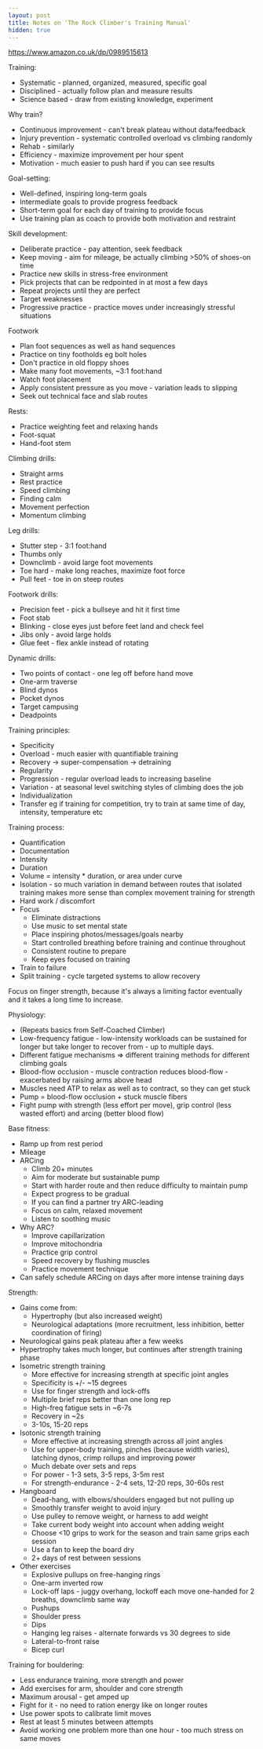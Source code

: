 ```yaml
---
layout: post
title: Notes on 'The Rock Climber's Training Manual'
hidden: true
---
```


<https://www.amazon.co.uk/dp/0989515613>

Training:

* Systematic - planned, organized, measured, specific goal
* Disciplined - actually follow plan and measure results
* Science based - draw from existing knowledge, experiment

Why train?

* Continuous improvement - can't break plateau without data/feedback
* Injury prevention - systematic controlled overload vs climbing randomly
* Rehab - similarly 
* Efficiency - maximize improvement per hour spent
* Motivation - much easier to push hard if you can see results

Goal-setting:

* Well-defined, inspiring long-term goals
* Intermediate goals to provide progress feedback
* Short-term goal for each day of training to provide focus
* Use training plan as coach to provide both motivation and restraint

Skill development:

* Deliberate practice - pay attention, seek feedback
* Keep moving - aim for mileage, be actually climbing >50% of shoes-on time
* Practice new skills in stress-free environment
* Pick projects that can be redpointed in at most a few days
* Repeat projects until they are perfect
* Target weaknesses
* Progressive practice - practice moves under increasingly stressful situations

Footwork

* Plan foot sequences as well as hand sequences
* Practice on tiny footholds eg bolt holes
* Don't practice in old floppy shoes
* Make many foot movements, ~3:1 foot:hand
* Watch foot placement 
* Apply consistent pressure as you move - variation leads to slipping
* Seek out technical face and slab routes

Rests:

* Practice weighting feet and relaxing hands
* Foot-squat
* Hand-foot stem

Climbing drills:

* Straight arms
* Rest practice
* Speed climbing
* Finding calm
* Movement perfection
* Momentum climbing

Leg drills:

* Stutter step - 3:1 foot:hand
* Thumbs only
* Downclimb - avoid large foot movements
* Toe hard - make long reaches, maximize foot force
* Pull feet - toe in on steep routes

Footwork drills:

* Precision feet - pick a bullseye and hit it first time
* Foot stab
* Blinking - close eyes just before feet land and check feel
* Jibs only - avoid large holds
* Glue feet - flex ankle instead of rotating

Dynamic drills:

* Two points of contact - one leg off before hand move
* One-arm traverse
* Blind dynos
* Pocket dynos
* Target campusing
* Deadpoints

Training principles:

* Specificity
* Overload - much easier with quantifiable training
* Recovery -> super-compensation -> detraining
* Regularity
* Progression - regular overload leads to increasing baseline
* Variation - at seasonal level switching styles of climbing does the job
* Individualization
* Transfer eg if training for competition, try to train at same time of day, intensity, temperature etc

Training process:

* Quantification
* Documentation
* Intensity
* Duration
* Volume = intensity * duration, or area under curve
* Isolation - so much variation in demand between routes that isolated training makes more sense than complex movement training for strength
* Hard work / discomfort
* Focus
  * Eliminate distractions
  * Use music to set mental state
  * Place inspiring photos/messages/goals nearby
  * Start controlled breathing before training and continue throughout
  * Consistent routine to prepare
  * Keep eyes focused on training
* Train to failure
* Split training - cycle targeted systems to allow recovery

Focus on finger strength, because it's always a limiting factor eventually and it takes a long time to increase.

Physiology:

* (Repeats basics from Self-Coached Climber)
* Low-frequency fatigue - low-intensity workloads can be sustained for longer but take longer to recover from - up to multiple days.
* Different fatigue mechanisms => different training methods for different climbing goals
* Blood-flow occlusion - muscle contraction reduces blood-flow - exacerbated by raising arms above head
* Muscles need ATP to relax as well as to contract, so they can get stuck
* Pump = blood-flow occlusion + stuck muscle fibers
* Fight pump with strength (less effort per move), grip control (less wasted effort) and arcing (better blood flow)

Base fitness:

* Ramp up from rest period
* Mileage
* ARCing
  * Climb 20+ minutes
  * Aim for moderate but sustainable pump
  * Start with harder route and then reduce difficulty to maintain pump
  * Expect progress to be gradual
  * If you can find a partner try ARC-leading
  * Focus on calm, relaxed movement
  * Listen to soothing music
* Why ARC?
  * Improve capillarization
  * Improve mitochondria
  * Practice grip control
  * Speed recovery by flushing muscles
  * Practice movement technique
* Can safely schedule ARCing on days after more intense training days

Strength:

* Gains come from:
  * Hypertrophy (but also increased weight)
  * Neurological adaptations (more recruitment, less inhibition, better coordination of firing)
* Neurological gains peak plateau after a few weeks
* Hypertrophy takes much longer, but continues after strength training phase
* Isometric strength training
  * More effective for increasing strength at specific joint angles
  * Specificity is +/- ~15 degrees
  * Use for finger strength and lock-offs
  * Multiple brief reps better than one long rep
  * High-freq fatigue sets in ~6-7s
  * Recovery in ~2s
  * 3-10s, 15-20 reps
* Isotonic strength training
  * More effective at increasing strength across all joint angles
  * Use for upper-body training, pinches (because width varies), latching dynos, crimp rollups and improving power
  * Much debate over sets and reps
  * For power - 1-3 sets, 3-5 reps, 3-5m rest
  * For strength-endurance - 2-4 sets, 12-20 reps, 30-60s rest
* Hangboard
  * Dead-hang, with elbows/shoulders engaged but not pulling up
  * Smoothly transfer weight to avoid injury
  * Use pulley to remove weight, or harness to add weight
  * Take current body weight into account when adding weight
  * Choose <10 grips to work for the season and train same grips each session
  * Use a fan to keep the board dry
  * 2+ days of rest between sessions
* Other exercises
  * Explosive pullups on free-hanging rings
  * One-arm inverted row
  * Lock-off laps - juggy overhang, lockoff each move one-handed for 2 breaths, downclimb same way
  * Pushups
  * Shoulder press
  * Dips
  * Hanging leg raises - alternate forwards vs 30 degrees to side
  * Lateral-to-front raise
  * Bicep curl


Training for bouldering:

* Less endurance training, more strength and power
* Add exercises for arm, shoulder and core strength
* Maximum arousal - get amped up
* Fight for it - no need to ration energy like on longer routes
* Use power spots to calibrate limit moves
* Rest at least 5 minutes between attempts
* Avoid working one problem more than one hour - too much stress on same moves
